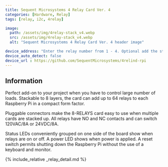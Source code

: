 ```yaml
---
title: Sequent Microsystems 4 Relay Card Ver. 4
categories: [Hardware, Relay]
tags: [relay, i2c, 4relay]

image:
  path: /assets/img/4relay-stack_v4.webp
  src: /assets/img/4relay-stack_v4.webp
  alt: "Sequent Microsystems 4 Relay Card Ver. 4 header image"

device_address: "Enter the relay number from 1 - 4. Optional add the stack level number. Default 0."
device_auto_detect: false
device_url : https://github.com/SequentMicrosystems/4relind-rpi
---
```


## Information
Perfect add-on to your project when you have to control large number of loads. Stackable to 8 layers, the card can add up to 64 relays to each Raspberry Pi in a compact form factor.

Pluggable connectors make the 8-RELAYS card easy to use when multiple cards are stacked up. All relays have NO and NC contacts and can switch 120VAC/8A or 24VDC/8A.

Status LEDs conveniently grouped on one side of the board show when relays are on or off. A power LED shows when power is applied. A reset switch permits shutting down the Raspberry Pi without the use of a keyboard and monitor.

{% include_relative _relay_detail.md %}
